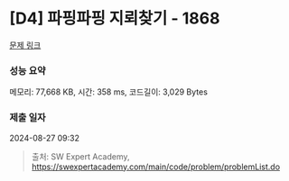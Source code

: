 # [D4] 파핑파핑 지뢰찾기 - 1868 

[문제 링크](https://swexpertacademy.com/main/code/problem/problemDetail.do?contestProbId=AV5LwsHaD1MDFAXc) 

### 성능 요약

메모리: 77,668 KB, 시간: 358 ms, 코드길이: 3,029 Bytes

### 제출 일자

2024-08-27 09:32



> 출처: SW Expert Academy, https://swexpertacademy.com/main/code/problem/problemList.do